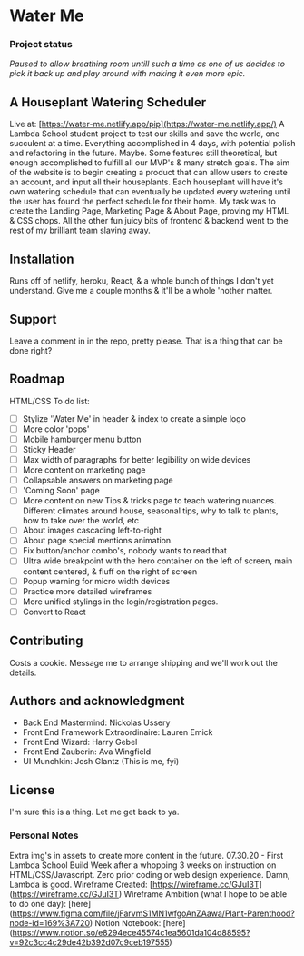# Water Me

### Project status
_Paused to allow breathing room untill such a time as one of us decides to pick it back up and play around with making it even more epic._

## A Houseplant Watering Scheduler

Live at: [https://water-me.netlify.app/pip](https://water-me.netlify.app/)
A Lambda School student project to test our skills and save the world, one succulent at a time. Everything accomplished in 4 days, with potential polish and refactoring in the future. Maybe. Some features still theoretical, but enough accomplished to fulfill all our MVP's & many stretch goals. The aim of the website is to begin creating a product that can allow users to create an account, and input all their houseplants. Each houseplant will have it's own watering schedule that can eventually be updated every watering until the user has found the perfect schedule for their home. My task was to create the Landing Page, Marketing Page & About Page, proving my HTML & CSS chops. All the other fun juicy bits of frontend & backend went to the rest of my brilliant team slaving away.


## Installation
Runs off of netlify, heroku, React, & a whole bunch of things I don't yet understand. Give me a couple months & it'll be a whole 'nother matter.


## Support
Leave a comment in in the repo, pretty please.
That is a thing that can be done right?

## Roadmap
HTML/CSS To do list:
   - [ ] Stylize 'Water Me' in header & index to create a simple logo
   - [ ] More color 'pops'
   - [ ] Mobile hamburger menu button
   - [ ] Sticky Header
   - [ ] Max width of paragraphs for better legibility on wide devices
   - [ ] More content on marketing page
   - [ ] Collapsable answers on marketing page
   - [ ] 'Coming Soon' page
   - [ ] More content on new Tips & tricks page to teach watering nuances. Different climates around house, seasonal tips, why to talk to plants, how to take over the world, etc
   - [ ] About images cascading left-to-right
   - [ ] About page special mentions animation.
   - [ ] Fix button/anchor combo's, nobody wants to read that
   - [ ] Ultra wide breakpoint with the hero container on the left of screen, main content centered, & fluff on the right of screen
   - [ ] Popup warning for micro width devices
   - [ ] Practice more detailed wireframes
   - [ ] More unified stylings in the login/registration pages.
   - [ ] Convert to React

## Contributing
Costs a cookie. Message me to arrange shipping and we'll work out the details.

## Authors and acknowledgment
 - Back End Mastermind: Nickolas Ussery
 - Front End Framework Extraordinaire: Lauren Emick
 - Front End Wizard: Harry Gebel
 - Front End Zauberin: Ava Wingfield
 - UI Munchkin: Josh Glantz (This is me, fyi)

## License
I'm sure this is a thing. Let me get back to ya.

### Personal Notes
Extra img's in assets to create more content in the future.
07.30.20 - First Lambda School Build Week after a whopping 3 weeks on instruction on HTML/CSS/Javascript. Zero prior coding or web design experience. Damn, Lambda is good.
Wireframe Created: [https://wireframe.cc/GJuI3T] (https://wireframe.cc/GJuI3T)
Wireframe Ambition (what I hope to be able to do one day): [here] (https://www.figma.com/file/jFarvmS1MN1wfgoAnZAawa/Plant-Parenthood?node-id=169%3A720)
Notion Notebook: [here] (https://www.notion.so/e8294ece45574c1ea5601da104d88595?v=92c3cc4c29de42b392d07c9ceb197555)
